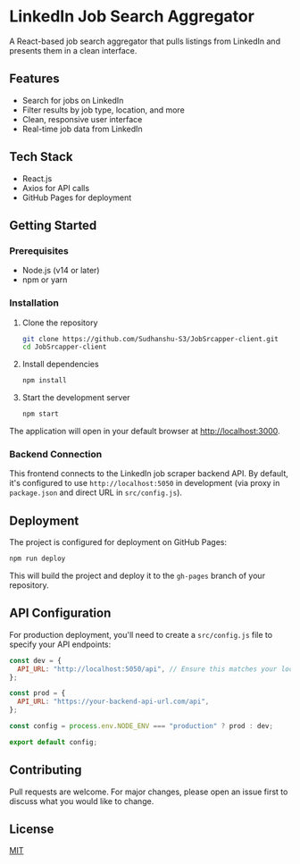 # LinkedIn Job Search Aggregator

A React-based job search aggregator that pulls listings from LinkedIn and presents them in a clean interface.

## Features

- Search for jobs on LinkedIn
- Filter results by job type, location, and more
- Clean, responsive user interface
- Real-time job data from LinkedIn

## Tech Stack

- React.js
- Axios for API calls
- GitHub Pages for deployment

## Getting Started

### Prerequisites

- Node.js (v14 or later)
- npm or yarn

### Installation

1. Clone the repository

   ```bash
   git clone https://github.com/Sudhanshu-S3/JobSrcapper-client.git
   cd JobSrcapper-client
   ```

2. Install dependencies

   ```bash
   npm install
   ```

3. Start the development server
   ```bash
   npm start
   ```

The application will open in your default browser at [http://localhost:3000](http://localhost:3000).

### Backend Connection

This frontend connects to the LinkedIn job scraper backend API. By default, it's configured to use `http://localhost:5050` in development (via proxy in `package.json` and direct URL in `src/config.js`).

## Deployment

The project is configured for deployment on GitHub Pages:

```bash
npm run deploy
```

This will build the project and deploy it to the `gh-pages` branch of your repository.

## API Configuration

For production deployment, you'll need to create a `src/config.js` file to specify your API endpoints:

```javascript
const dev = {
  API_URL: "http://localhost:5050/api", // Ensure this matches your local server
};

const prod = {
  API_URL: "https://your-backend-api-url.com/api",
};

const config = process.env.NODE_ENV === "production" ? prod : dev;

export default config;
```

## Contributing

Pull requests are welcome. For major changes, please open an issue first to discuss what you would like to change.

## License

[MIT](https://choosealicense.com/licenses/mit/)
